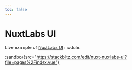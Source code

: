 ```yaml
---
toc: false
---
```


# NuxtLabs UI

Live example of [NuxtLabs UI](https://ui.nuxtlabs.com) module.

:sandbox{src="https://stackblitz.com/edit/nuxt-nuxtlabs-ui?file=pages%2Findex.vue"}
